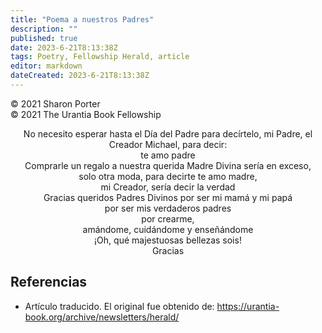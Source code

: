 ```yaml
---
title: "Poema a nuestros Padres"
description: ""
published: true
date: 2023-6-21T8:13:38Z
tags: Poetry, Fellowship Herald, article
editor: markdown
dateCreated: 2023-6-21T8:13:38Z
---
```


<p class="v-card v-sheet theme--light grey lighten-3 px-2">© 2021 Sharon Porter<br>© 2021 The Urantia Book Fellowship</p>

<p style="text-align:center;">
No necesito esperar hasta el Día del Padre para decírtelo, mi Padre, el Creador Michael, para decir: <br>
te amo padre <br>
Comprarle un regalo a nuestra querida Madre Divina sería en exceso, <br>
solo otra moda, para decirte te amo madre, <br>
mi Creador, sería decir la verdad <br>
Gracias queridos Padres Divinos por ser mi mamá y mi papá <br>
por ser mis verdaderos padres <br>
por crearme, <br>
amándome, cuidándome y enseñándome <br>
¡Oh, qué majestuosas bellezas sois! <br>
Gracias <br>
</p>

## Referencias

- Artículo traducido. El original fue obtenido de: https://urantia-book.org/archive/newsletters/herald/